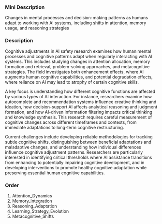 ### Mini Description

Changes in mental processes and decision-making patterns as humans adapt to working with AI systems, including shifts in attention, memory usage, and reasoning strategies

### Description

Cognitive adjustments in AI safety research examines how human mental processes and cognitive patterns adapt when regularly interacting with AI systems. This includes studying changes in attention allocation, memory formation and retrieval, problem-solving approaches, and metacognitive strategies. The field investigates both enhancement effects, where AI augments human cognitive capabilities, and potential degradation effects, where reliance on AI may lead to atrophy of certain cognitive skills.

A key focus is understanding how different cognitive functions are affected by various types of AI interaction. For instance, researchers examine how autocomplete and recommendation systems influence creative thinking and ideation, how decision-support AI affects analytical reasoning and judgment formation, and how AI-driven information filtering impacts critical thinking and knowledge synthesis. This research requires careful measurement of cognitive changes across different timeframes and contexts, from immediate adaptations to long-term cognitive restructuring.

Current challenges include developing reliable methodologies for tracking subtle cognitive shifts, distinguishing between beneficial adaptations and maladaptive changes, and understanding how individual differences influence cognitive adjustment patterns. Researchers are particularly interested in identifying critical thresholds where AI assistance transitions from enhancing to potentially impairing cognitive development, and in developing interventions to promote healthy cognitive adaptation while preserving essential human cognitive capabilities.

### Order

1. Attention_Dynamics
2. Memory_Integration
3. Reasoning_Adaptation
4. Learning_Strategy_Evolution
5. Metacognitive_Shifts
